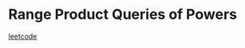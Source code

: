 Range Product Queries of Powers
===============================
[leetcode](https://leetcode.com/problems/range-product-queries-of-powers)
